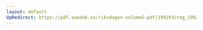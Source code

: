 ```yaml
---
layout: default
UpRedirect: https://pdf.swedeb.se/riksdagen-volumeG-pdf/199293/reg_199293_UU/reg_199293_UU_0009.pdf
---
```

